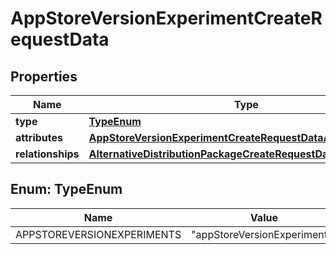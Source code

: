 

# AppStoreVersionExperimentCreateRequestData


## Properties

| Name | Type | Description | Notes |
|------------ | ------------- | ------------- | -------------|
|**type** | [**TypeEnum**](#TypeEnum) |  |  |
|**attributes** | [**AppStoreVersionExperimentCreateRequestDataAttributes**](AppStoreVersionExperimentCreateRequestDataAttributes.md) |  |  |
|**relationships** | [**AlternativeDistributionPackageCreateRequestDataRelationships**](AlternativeDistributionPackageCreateRequestDataRelationships.md) |  |  |



## Enum: TypeEnum

| Name | Value |
|---- | -----|
| APPSTOREVERSIONEXPERIMENTS | &quot;appStoreVersionExperiments&quot; |



